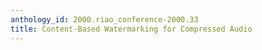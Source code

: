 ```yaml
---
anthology_id: 2000.riao_conference-2000.33
title: Content-Based Watermarking for Compressed Audio
---
```

